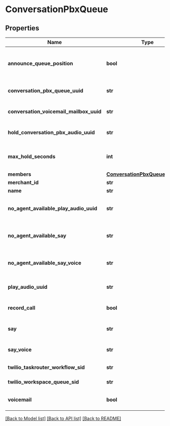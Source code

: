 # ConversationPbxQueue

## Properties
Name | Type | Description | Notes
------------ | ------------- | ------------- | -------------
**announce_queue_position** | **bool** | If true, the customer is told their queue position upon entering the queue | [optional] 
**conversation_pbx_queue_uuid** | **str** | Conversation Pbx Queue unique identifier | [optional] 
**conversation_voicemail_mailbox_uuid** | **str** | The voicemail mailbox associated with this queue | [optional] 
**hold_conversation_pbx_audio_uuid** | **str** | The audio to play while holding in a queue | [optional] 
**max_hold_seconds** | **int** | The maximum number of seconds for a customer to hold in a queue | [optional] 
**members** | [**ConversationPbxQueueMembers**](ConversationPbxQueueMembers.md) |  | [optional] 
**merchant_id** | **str** | Merchant Id | [optional] 
**name** | **str** | Name of queue | [optional] 
**no_agent_available_play_audio_uuid** | **str** | When no agent is available after the max_hold_seconds, say this | [optional] 
**no_agent_available_say** | **str** | When no agent is available after the max_hold_seconds, say this | [optional] 
**no_agent_available_say_voice** | **str** | The type of voice used to say text when no agent is available | [optional] 
**play_audio_uuid** | **str** | Audio played when customer enters a queue | [optional] 
**record_call** | **bool** | If true, any calls in this queue are recorded | [optional] 
**say** | **str** | Say text when a customer enters queue | [optional] 
**say_voice** | **str** | The type of voice to use when say text is spoken | [optional] 
**twilio_taskrouter_workflow_sid** | **str** | Twilio taskrouter workflow sid | [optional] 
**twilio_workspace_queue_sid** | **str** | Twilio workspace queue sid | [optional] 
**voicemail** | **bool** | If true, this queue has a voicemail associated with it | [optional] 

[[Back to Model list]](../README.md#documentation-for-models) [[Back to API list]](../README.md#documentation-for-api-endpoints) [[Back to README]](../README.md)


